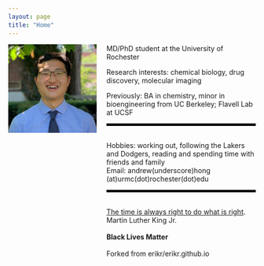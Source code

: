 ```yaml
---
layout: page 
title: "Home"
---
```


<div style="float:left;margin:0 20px 1000px 0">
   <img align="left" src="assets/ASH.jpg" width="180">
</div>

MD/PhD student at the University of Rochester

Research interests: chemical biology, drug discovery, molecular imaging

Previously: BA in chemistry, minor in bioengineering from UC Berkeley; Flavell Lab at UCSF
<hr style="border: 2px solid black;" />
<br>
Hobbies: working out, following the Lakers and Dodgers, reading and spending time with friends and family
<br>
Email: andrew(underscore)hong
(at)urmc(dot)rochester(dot)edu
<hr style="border: 2px solid black;" />
<br>
<a href="https://en.wikipedia.org/wiki/Racism_in_the_United_States" target="_blank">The time is always right to do what is right</a>.
<br>Martin Luther King Jr.
<br><br>
<b>Black Lives Matter</b>
<br><br>
Forked from erikr/erikr.github.io
